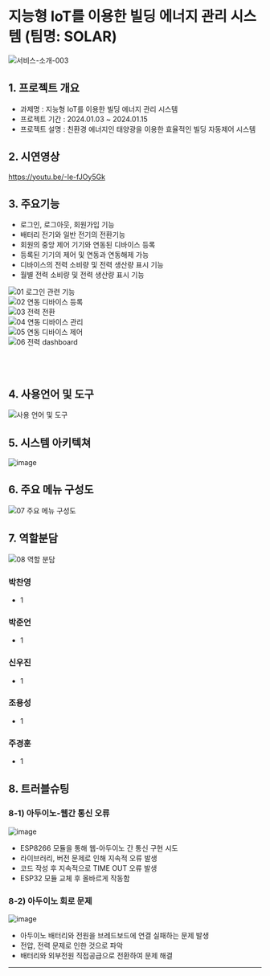 # 지능형 IoT를 이용한 빌딩 에너지 관리 시스템 (팀명: SOLAR)
![서비스-소개-003](https://i.ibb.co/j4Lp5Jc/SOLAR-6-20240112.jpg)

## 1. 프로젝트 개요
* 과제명 : 지능형 IoT를 이용한 빌딩 에너지 관리 시스템
* 프로젝트 기간 : 2024.01.03 ~ 2024.01.15
* 프로젝트 설명 : 친환경 에너지인 태양광을 이용한 효율적인 빌딩 자동제어 시스템

## 2. 시연영상
https://youtu.be/-Ie-fJOy5Gk

## 3. 주요기능
* 로그인, 로그아웃, 회원가입 기능
* 배터리 전기와 일반 전기의 전환기능
* 회원의 중앙 제어 기기와 연동된 디바이스 등록
* 등록된 기기의 제어 및 연동과 연동해제 가능
* 디바이스의 전력 소비량 및 전력 생산량 표시 기능
* 월별 전력 소비량 및 전력 생산량 표시 기능
  
![01  로그인 관련 기능](https://github.com/2023-SMHRD-KDT-IOT-4/SolarBEMS/assets/152847567/5e1099dd-edd6-40f1-b56d-1b6497c941ea)
<br>
![02  연동 디바이스 등록](https://github.com/2023-SMHRD-KDT-IOT-4/SolarBEMS/assets/152847567/ed9f6987-72ef-402e-8d50-a91a80917edd)
<br>
![03  전력 전환](https://github.com/2023-SMHRD-KDT-IOT-4/SolarBEMS/assets/152847567/db7e4674-ace2-417b-bd63-44ae3c08e568)
<br>
![04  연동 디바이스 관리](https://github.com/2023-SMHRD-KDT-IOT-4/SolarBEMS/assets/152847567/a8c2632a-b0e1-4d66-9aa7-7aa9ead401a8)
<br>
![05  연동 디바이스 제어](https://github.com/2023-SMHRD-KDT-IOT-4/SolarBEMS/assets/152847567/3c4594cb-8e03-4102-99a8-9778fcf0aaad)
<br>
![06  전력 dashboard](https://github.com/2023-SMHRD-KDT-IOT-4/SolarBEMS/assets/152847567/197371de-47cc-49f9-ab53-911ed9af0f3f)

<br><br>
## 4. 사용언어 및 도구
![사용 언어 및 도구](https://github.com/2023-SMHRD-KDT-IOT-4/SolarBEMS/assets/152847567/53fcd84f-17e4-4e2a-82ad-61e644c51bb1)

## 5. 시스템 아키텍쳐
![image](https://github.com/2023-SMHRD-KDT-IOT-4/SolarBEMS/assets/152847567/77395af4-15ff-44d9-a0ee-700d1e7e8405)


## 6. 주요 메뉴 구성도
![07  주요 메뉴 구성도](https://github.com/2023-SMHRD-KDT-IOT-4/SolarBEMS/assets/152847567/6c4eecb9-05e0-411c-858d-3b3816150c2c)


## 7. 역할분담
![08  역할 분담](https://github.com/2023-SMHRD-KDT-IOT-4/SolarBEMS/assets/152847567/07036c7f-13be-4d1f-92fc-f7ead8096c7d)

### 박찬영
  * 1
### 박준언
  * 1
### 신우진
  * 1
### 조용성
  * 1
### 주경훈
  * 1 

## 8. 트러블슈팅
### 8-1) 아두이노-웹간 통신 오류
  ![image](https://github.com/2023-SMHRD-KDT-IOT-4/SolarBEMS/assets/116381280/51f25a6e-fe7d-4bf5-9f43-925380132036)
  * ESP8266 모듈을 통해 웹-아두이노 간 통신 구현 시도
  * 라이브러리, 버전 문제로 인해 지속적 오류 발생
  * 코드 작성 후 지속적으로 TIME OUT 오류 발생
  * ESP32 모듈 교체 후 올바르게 작동함
    
### 8-2) 아두이노 회로 문제 
  ![image](https://github.com/2023-SMHRD-KDT-IOT-4/SolarBEMS/assets/116381280/0cda99cd-2350-4ffc-a1d0-a065e973a56b)
  * 아두이노 배터리와 전원을 브레드보드에 연결 실패하는 문제 발생
  * 전압, 전력 문제로 인한 것으로 파악
  * 배터리와 외부전원 직접공급으로 전환하여 문제 해결
<hr/>
